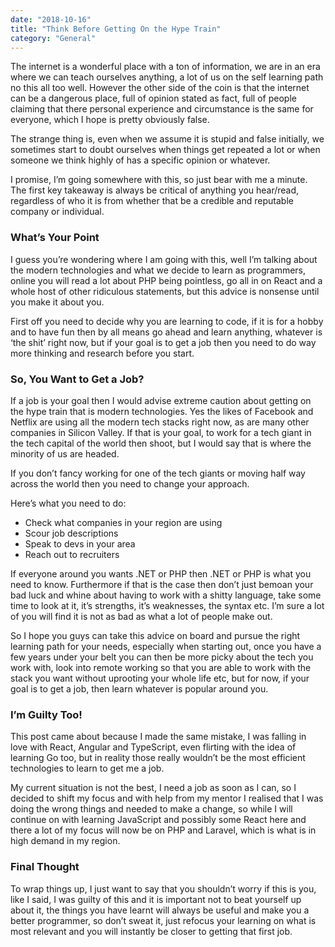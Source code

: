 ```yaml
---
date: "2018-10-16"
title: "Think Before Getting On the Hype Train"
category: "General"
---
```

The internet is a wonderful place with a ton of information, we are in an era where we can teach ourselves anything, a lot of us on the self learning path no this all too well. However the other side of the coin is that the internet can be a dangerous place, full of opinion stated as fact, full of people claiming that there personal experience and circumstance is the same for everyone, which I hope is pretty obviously false.

The strange thing is, even when we assume it is stupid and false initially, we sometimes start to doubt ourselves when things get repeated a lot or when someone we think highly of has a specific opinion or whatever.

I promise, I’m going somewhere with this, so just bear with me a minute. The first key takeaway is always be critical of anything you hear/read, regardless of who it is from whether that be a credible and reputable company or individual.

### What’s Your Point

I guess you’re wondering where I am going with this, well I’m talking about the modern technologies and what we decide to learn as programmers, online you will read a lot about PHP being pointless, go all in on React and a whole host of other ridiculous statements, but this advice is nonsense until you make it about you.

First off you need to decide why you are learning to code, if it is for a hobby and to have fun then by all means go ahead and learn anything, whatever is ‘the shit’ right now, but if your goal is to get a job then you need to do way more thinking and research before you start.

### So, You Want to Get a Job?

If a job is your goal then I would advise extreme caution about getting on the hype train that is modern technologies. Yes the likes of Facebook and Netflix are using all the modern tech stacks right now, as are many other companies in Silicon Valley. If that is your goal, to work for a tech giant in the tech capital of the world then shoot, but I would say that is where the minority of us are headed.

If you don’t fancy working for one of the tech giants or moving half way across the world then you need to change your approach.

Here’s what you need to do:

- Check what companies in your region are using
- Scour job descriptions
- Speak to devs in your area
- Reach out to recruiters

If everyone around you wants .NET or PHP then .NET or PHP is what you need to know. Furthermore if that is the case then don’t just bemoan your bad luck and whine about having to work with a shitty language, take some time to look at it, it’s strengths, it’s weaknesses, the syntax etc. I’m sure a lot of you will find it is not as bad as what a lot of people make out.

So I hope you guys can take this advice on board and pursue the right learning path for your needs, especially when starting out, once you have a few years under your belt you can then be more picky about the tech you work with, look into remote working so that you are able to work with the stack you want without uprooting your whole life etc, but for now, if your goal is to get a job, then learn whatever is popular around you.

### I’m Guilty Too!

This post came about because I made the same mistake, I was falling in love with React, Angular and TypeScript, even flirting with the idea of learning Go too, but in reality those really wouldn’t be the most efficient technologies to learn to get me a job.

My current situation is not the best, I need a job as soon as I can, so I decided to shift my focus and with help from my mentor I realised that I was doing the wrong things and needed to make a change, so while I will continue on with learning JavaScript and possibly some React here and there  a lot of my focus will now be on PHP and Laravel, which is what is in high demand in my region.

### Final Thought

To wrap things up, I just want to say that you shouldn’t worry if this is you, like I said, I was guilty of this and it is important not to beat yourself up about it, the things you have learnt will always be useful and make you a better programmer, so don’t sweat it, just refocus your learning on what is most relevant and you will instantly be closer to getting that first job.
